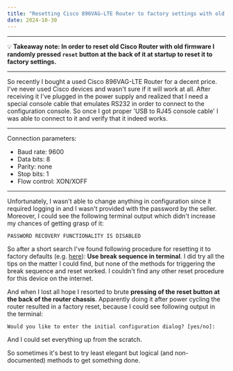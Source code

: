 ```yaml
---
title: "Resetting Cisco 896VAG-LTE Router to factory settings with old IOS 15.5(3)M5 firmware"
date: 2024-10-30
---
```


---

💡 **Takeaway note: In order to reset old Cisco Router with old firmware I randomly pressed `reset` button at the back of it at startup to reset it to factory settings.**

---

So recently I bought a used Cisco 896VAG-LTE Router for a decent price. I've never used Cisco devices and wasn't sure if it will work at all.
After receiving it I've plugged in the power supply and realized that I need a special console cable that emulates RS232 in order to connect to the configuration console.
So once I got proper 'USB to RJ45 console cable' I was able to connect to it and verify that it indeed works.

---
Connection parameters:
 - Baud rate: 9600
 - Data bits: 8
 - Parity: none
 - Stop bits: 1
 - Flow control: XON/XOFF
   
---

Unfortunately, I wasn't able to change anything in configuration since it required logging in and I wasn't provided with the password by the seller.
Moreover, I could see the following terminal output which didn't increase my chances of getting grasp of it:
```
PASSWORD RECOVERY FUNCTIONALITY IS DISABLED
```

So after a short search I've found following procedure for resetting it to factory defaults (e.g. [here](https://community.cisco.com/t5/other-network-architecture-subjects/password-recovery-functionality-is-disabled/td-p/2973976)): **Use break sequence in terminal**.
I did try all the tips on the matter I could find, but none of the methods for triggering the break sequence and reset worked.
I couldn't find any other reset procedure for this device on the internet.

And when I lost all hope I resorted to brute **pressing of the reset button at the back of the router chassis**. Apparently doing it after power cycling the router resulted in a factory reset, because I could see following output in the terminal:

```
Would you like to enter the initial configuration dialog? [yes/no]:
```
And I could set everything up from the scratch.

So sometimes it's best to try least elegant but logical (and non-documented) methods to get something done.
